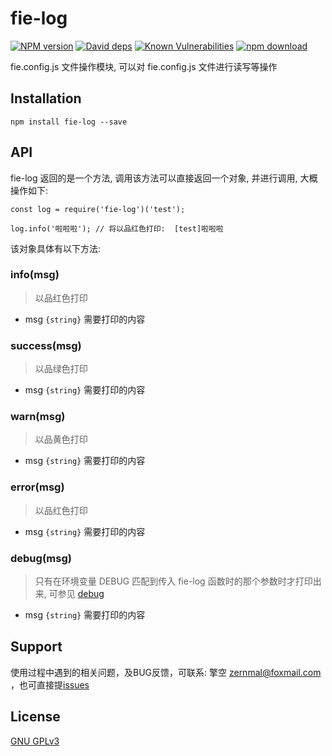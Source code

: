 # fie-log

[![NPM version][npm-image]][npm-url]
[![David deps][david-image]][david-url]
[![Known Vulnerabilities][snyk-image]][snyk-url]
[![npm download][download-image]][download-url]

[npm-image]: https://img.shields.io/npm/v/fie-log.svg?style=flat-square
[npm-url]: https://npmjs.org/package/fie-log
[david-image]: https://img.shields.io/david/cnpm/npminstall.svg?style=flat-square
[david-url]: https://david-dm.org/fieteam/fie-log
[snyk-image]: https://snyk.io/test/npm/fie-log/badge.svg?style=flat-square
[snyk-url]: https://snyk.io/test/npm/fie-log
[download-image]: https://img.shields.io/npm/dm/fie-log.svg?style=flat-square
[download-url]: https://npmjs.org/package/fie-log

fie.config.js 文件操作模块, 可以对 fie.config.js 文件进行读写等操作


## Installation

```
npm install fie-log --save
```

## API

fie-log 返回的是一个方法, 调用该方法可以直接返回一个对象, 并进行调用, 大概操作如下:

```
const log = require('fie-log')('test');

log.info('啦啦啦'); // 将以品红色打印:  [test]啦啦啦

```

该对象具体有以下方法:

### info(msg)

> 以品红色打印

- msg `{string}` 需要打印的内容


### success(msg)

> 以品绿色打印

- msg `{string}` 需要打印的内容


### warn(msg)

> 以品黄色打印

- msg `{string}` 需要打印的内容


### error(msg)

> 以品红色打印

- msg `{string}` 需要打印的内容


### debug(msg)

> 只有在环境变量 DEBUG 匹配到传入 fie-log 函数时的那个参数时才打印出来, 可参见 [debug](https://www.npmjs.com/package/debug)

- msg `{string}` 需要打印的内容


## Support

使用过程中遇到的相关问题，及BUG反馈，可联系: 擎空 <zernmal@foxmail.com> ，也可直接提[issues](https://github.com/fieteam/fie/issues/new)

## License

[GNU GPLv3](LICENSE)
